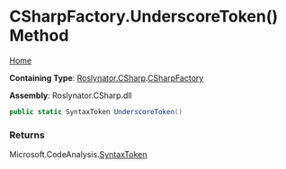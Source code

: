 # CSharpFactory\.UnderscoreToken\(\) Method <a name="_Top"></a>

[Home](../../../../README.md)

**Containing Type**: [Roslynator.CSharp](../../README.md#_Top)\.[CSharpFactory](../README.md#_Top)

**Assembly**: Roslynator\.CSharp\.dll

```csharp
public static SyntaxToken UnderscoreToken()
```

### Returns

Microsoft\.CodeAnalysis\.[SyntaxToken](https://docs.microsoft.com/en-us/dotnet/api/microsoft.codeanalysis.syntaxtoken)

